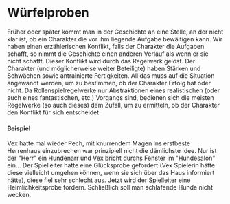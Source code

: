 # Würfelproben

Früher oder später kommt man in der Geschichte an eine Stelle, an der nicht klar ist, ob ein Charakter die vor ihm
liegende Aufgabe bewältigen kann. Wir haben einen erzählerischen Konflikt, falls der Charakter die Aufgaben schafft,
so nimmt die Geschichte einen anderen Verlauf als wenn er sie nicht schafft. Dieser Konflikt wird durch das Regelwerk
gelöst. Der Charakter (und möglicherweise weiter Beteiligte) haben Stärken und Schwächen sowie antrainierte
Fertigkeiten. All das muss auf die Situation angewandt werden, um zu bestimmen, ob der Charakter Erfolg hat oder nicht.
Da Rollenspielregelwerke nur Abstraktionen eines realistischen (oder auch eines fantastischen, etc.) Vorgangs sind,
bedienen sich die meisten Regelwerke (so auch dieses) dem Zufall, um zu ermitteln, ob der Charakter den Konflikt für
sich entscheidet.

#### Beispiel

Vex hatte mal wieder Pech, mit knurrendem Magen ins erstbeste Herrenhaus einzubrechen war prinzipiell nicht die
dämlichste Idee. Nur ist der "Herr" ein Hundenarr und Vex bricht durchs Fenster im "Hundesalon" ein...
Der Spielleiter hatte eine Glücksprobe gefordert (Vex Spielerin hätte diese vielleicht umgehen können, wenn sie sich
über das Haus informiert hätte), diese fiel sehr schlecht aus. Jetzt wird der Spielleiter eine Heimlichkeitsprobe
fordern. Schließlich soll man schlafende Hunde nicht wecken.

